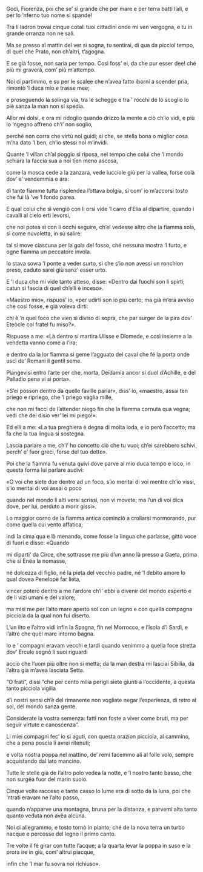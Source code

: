 Godi, Fiorenza, poi che se’ sì grande
che per mare e per terra batti l’ali,
e per lo ’nferno tuo nome si spande!

Tra li ladron trovai cinque cotali
tuoi cittadini onde mi ven vergogna,
e tu in grande orranza non ne sali.

Ma se presso al mattin del ver si sogna,
tu sentirai, di qua da picciol tempo,
di quel che Prato, non ch’altri, t’agogna.

E se già fosse, non saria per tempo.
Così foss’ ei, da che pur esser dee!
ché più mi graverà, com’ più m’attempo.

Noi ci partimmo, e su per le scalee
che n’avea fatto iborni a scender pria,
rimontò ’l duca mio e trasse mee;

e proseguendo la solinga via,
tra le schegge e tra ’ rocchi de lo scoglio
lo piè sanza la man non si spedia.

Allor mi dolsi, e ora mi ridoglio
quando drizzo la mente a ciò ch’io vidi,
e più lo ’ngegno affreno ch’i’ non soglio,

perché non corra che virtù nol guidi;
sì che, se stella bona o miglior cosa
m’ha dato ’l ben, ch’io stessi nol m’invidi.

Quante ’l villan ch’al poggio si riposa,
nel tempo che colui che ’l mondo schiara
la faccia sua a noi tien meno ascosa,

come la mosca cede a la zanzara,
vede lucciole giù per la vallea,
forse colà dov’ e’ vendemmia e ara:

di tante fiamme tutta risplendea
l’ottava bolgia, sì com’ io m’accorsi
tosto che fui là ’ve ’l fondo parea.

E qual colui che si vengiò con li orsi
vide ’l carro d’Elia al dipartire,
quando i cavalli al cielo erti levorsi,

che nol potea sì con li occhi seguire,
ch’el vedesse altro che la fiamma sola,
sì come nuvoletta, in sù salire:

tal si move ciascuna per la gola
del fosso, ché nessuna mostra ’l furto,
e ogne fiamma un peccatore invola.

Io stava sovra ’l ponte a veder surto,
sì che s’io non avessi un ronchion preso,
caduto sarei giù sanz’ esser urto.

E ’l duca che mi vide tanto atteso,
disse: «Dentro dai fuochi son li spirti;
catun si fascia di quel ch’elli è inceso».

«Maestro mio», rispuos’ io, «per udirti
son io più certo; ma già m’era avviso
che così fosse, e già voleva dirti:

chi è ’n quel foco che vien sì diviso
di sopra, che par surger de la pira
dov’ Eteòcle col fratel fu miso?».

Rispuose a me: «Là dentro si martira
Ulisse e Dïomede, e così insieme
a la vendetta vanno come a l’ira;

e dentro da la lor fiamma si geme
l’agguato del caval che fé la porta
onde uscì de’ Romani il gentil seme.

Piangevisi entro l’arte per che, morta,
Deïdamìa ancor si duol d’Achille,
e del Palladio pena vi si porta».

«S’ei posson dentro da quelle faville
parlar», diss’ io, «maestro, assai ten priego
e ripriego, che ’l priego vaglia mille,

che non mi facci de l’attender niego
fin che la fiamma cornuta qua vegna;
vedi che del disio ver’ lei mi piego!».

Ed elli a me: «La tua preghiera è degna
di molta loda, e io però l’accetto;
ma fa che la tua lingua si sostegna.

Lascia parlare a me, ch’i’ ho concetto
ciò che tu vuoi; ch’ei sarebbero schivi,
perch’ e’ fuor greci, forse del tuo detto».

Poi che la fiamma fu venuta quivi
dove parve al mio duca tempo e loco,
in questa forma lui parlare audivi:

«O voi che siete due dentro ad un foco,
s’io meritai di voi mentre ch’io vissi,
s’io meritai di voi assai o poco

quando nel mondo li alti versi scrissi,
non vi movete; ma l’un di voi dica
dove, per lui, perduto a morir gissi».

Lo maggior corno de la fiamma antica
cominciò a crollarsi mormorando,
pur come quella cui vento affatica;

indi la cima qua e là menando,
come fosse la lingua che parlasse,
gittò voce di fuori e disse: «Quando

mi diparti’ da Circe, che sottrasse
me più d’un anno là presso a Gaeta,
prima che sì Enëa la nomasse,

né dolcezza di figlio, né la pieta
del vecchio padre, né ’l debito amore
lo qual dovea Penelopè far lieta,

vincer potero dentro a me l’ardore
ch’i’ ebbi a divenir del mondo esperto
e de li vizi umani e del valore;

ma misi me per l’alto mare aperto
sol con un legno e con quella compagna
picciola da la qual non fui diserto.

L’un lito e l’altro vidi infin la Spagna,
fin nel Morrocco, e l’isola d’i Sardi,
e l’altre che quel mare intorno bagna.

Io e ’ compagni eravam vecchi e tardi
quando venimmo a quella foce stretta
dov’ Ercule segnò li suoi riguardi

acciò che l’uom più oltre non si metta;
da la man destra mi lasciai Sibilia,
da l’altra già m’avea lasciata Setta.

“O frati”, dissi “che per cento milia
perigli siete giunti a l’occidente,
a questa tanto picciola vigilia

d’i nostri sensi ch’è del rimanente
non vogliate negar l’esperïenza,
di retro al sol, del mondo sanza gente.

Considerate la vostra semenza:
fatti non foste a viver come bruti,
ma per seguir virtute e canoscenza”.

Li miei compagni fec’ io sì aguti,
con questa orazion picciola, al cammino,
che a pena poscia li avrei ritenuti;

e volta nostra poppa nel mattino,
de’ remi facemmo ali al folle volo,
sempre acquistando dal lato mancino.

Tutte le stelle già de l’altro polo
vedea la notte, e ’l nostro tanto basso,
che non surgëa fuor del marin suolo.

Cinque volte racceso e tante casso
lo lume era di sotto da la luna,
poi che ’ntrati eravam ne l’alto passo,

quando n’apparve una montagna, bruna
per la distanza, e parvemi alta tanto
quanto veduta non avëa alcuna.

Noi ci allegrammo, e tosto tornò in pianto;
ché de la nova terra un turbo nacque
e percosse del legno il primo canto.

Tre volte il fé girar con tutte l’acque;
a la quarta levar la poppa in suso
e la prora ire in giù, com’ altrui piacque,

infin che ’l mar fu sovra noi richiuso».